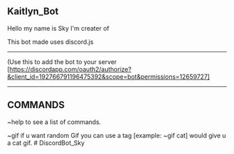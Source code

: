 ## Kaitlyn_Bot
 
 Hello my name is Sky I'm creater of  
 
 This bot made uses discord.js
 
 ------------------------------------------------------------------------------
(Use this to add the bot to your server [https://discordapp.com/oauth2/authorize?&client_id=192766791196475392&scope=bot&permissions=12659727]


----------------------------------------------------------------------------------


## COMMANDS
~help to see a list of commands.

~gif if u want random Gif you can use a tag [example: ~gif cat] would give u a cat gif. # DiscordBot_Sky
